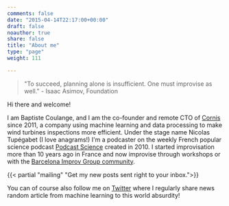 ```yaml
---
comments: false
date: "2015-04-14T22:17:00+00:00"
draft: false
noauthor: true
share: false
title: "About me"
type: "page"
weight: 111

---
```


> "To succeed, planning alone is insufficient. One must improvise as well." - Isaac Asimov, Foundation

Hi there and welcome!

I am Baptiste Coulange, and I am the co-founder and remote CTO of [Cornis](http://web.cornis.fr/en/pages/home) since 2011, a company using machine learning and data processing to make wind turbines inspections more efficient. Under the stage name Nicolas Tupégabet (I love anagrams!) I'm a podcaster on the weekly French popular science podcast [Podcast Science](http://podcastscience.fm) created in 2010. I started improvisation more than 10 years ago in France and now improvise through workshops or with the [Barcelona Improv Group community](https://www.barcelonaimprovgroup.com/).


{{< partial "mailing" "Get my new posts sent right to your inbox.">}}


You can of course also follow me on [Twitter](https://twitter.com/NicoTupe) where I regularly share news random article from machine learning to this world absurdity!

